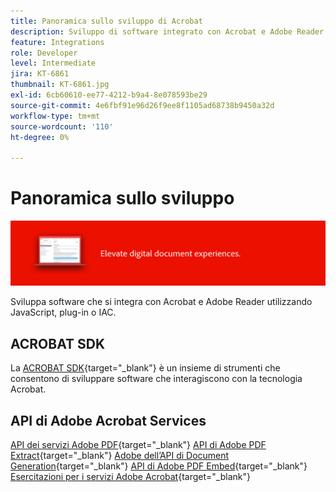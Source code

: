 ```yaml
---
title: Panoramica sullo sviluppo di Acrobat
description: Sviluppo di software integrato con Acrobat e Adobe Reader mediante JavaScript, plug-in o IAC
feature: Integrations
role: Developer
level: Intermediate
jira: KT-6861
thumbnail: KT-6861.jpg
exl-id: 6cb60610-ee77-4212-b9a4-8e078593be29
source-git-commit: 4e6fbf91e96d26f9ee8f1105ad68738b9450a32d
workflow-type: tm+mt
source-wordcount: '110'
ht-degree: 0%

---
```


# Panoramica sullo sviluppo

![Immagine di sviluppo Acrobat](../assets/Hero-Develop.png)

Sviluppa software che si integra con Acrobat e Adobe Reader utilizzando JavaScript, plug-in o IAC.

## ACROBAT SDK

La [ACROBAT SDK](https://opensource.adobe.com/dc-acrobat-sdk-docs/acrobatsdk/){target="_blank"} è un insieme di strumenti che consentono di sviluppare software che interagiscono con la tecnologia Acrobat.

## API di Adobe Acrobat Services

[API dei servizi Adobe PDF](https://developer.adobe.com/document-services/apis/pdf-services/){target="_blank"}
[API di Adobe PDF Extract](https://developer.adobe.com/document-services/apis/pdf-extract/){target="_blank"}
[Adobe dell’API di Document Generation](https://developer.adobe.com/document-services/apis/doc-generation/){target="_blank"}
[API di Adobe PDF Embed](https://developer.adobe.com/document-services/apis/pdf-embed/){target="_blank"}
[Esercitazioni per i servizi Adobe Acrobat](https://experienceleague.adobe.com/docs/acrobat-services-learn/tutorials/overview.html){target="_blank"}
